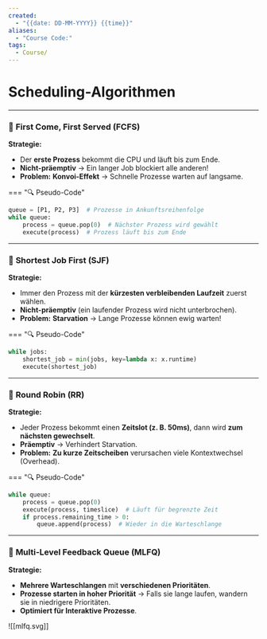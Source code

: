 ```yaml
---
created:
  - "{{date: DD-MM-YYYY}} {{time}}"
aliases:
  - "Course Code:"
tags:
  - Course/
---
```

#  **Scheduling-Algorithmen**

---
### 🔀 **First Come, First Served (FCFS)**

**Strategie:**

- Der **erste Prozess** bekommt die CPU und läuft bis zum Ende.
- **Nicht-präemptiv** → Ein langer Job blockiert alle anderen!
- **Problem:** **Konvoi-Effekt** → Schnelle Prozesse warten auf langsame.

=== "🔍 Pseudo-Code"


```python
queue = [P1, P2, P3]  # Prozesse in Ankunftsreihenfolge
while queue:
    process = queue.pop(0)  # Nächster Prozess wird gewählt
    execute(process)  # Prozess läuft bis zum Ende
```

---

### 🔀 **Shortest Job First (SJF)**

**Strategie:**

- Immer den Prozess mit der **kürzesten verbleibenden Laufzeit** zuerst wählen.
- **Nicht-präemptiv** (ein laufender Prozess wird nicht unterbrochen).
- **Problem:** **Starvation** → Lange Prozesse können ewig warten!

=== "🔍 Pseudo-Code"

```python
while jobs:
    shortest_job = min(jobs, key=lambda x: x.runtime)
    execute(shortest_job)
```

---

### 🔀 **Round Robin (RR)**

**Strategie:**

- Jeder Prozess bekommt einen **Zeitslot (z. B. 50ms)**, dann wird **zum nächsten gewechselt**.
- **Präemptiv** → Verhindert Starvation.
- **Problem:** **Zu kurze Zeitscheiben** verursachen viele Kontextwechsel (Overhead).

=== "🔍 Pseudo-Code"

```python
while queue:
    process = queue.pop(0)
    execute(process, timeslice)  # Läuft für begrenzte Zeit
    if process.remaining_time > 0:
        queue.append(process)  # Wieder in die Warteschlange
```


---

### 🔀 **Multi-Level Feedback Queue (MLFQ)**

**Strategie:**

- **Mehrere Warteschlangen** mit **verschiedenen Prioritäten**.
- **Prozesse starten in hoher Priorität** → Falls sie lange laufen, wandern sie in niedrigere Prioritäten.
- **Optimiert für Interaktive Prozesse**.

![[mlfq.svg]]
